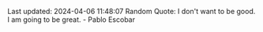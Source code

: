 Last updated: 2024-04-06 11:48:07
Random Quote: I don't want to be good. I am going to be great. - Pablo Escobar